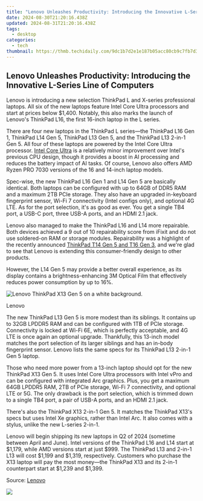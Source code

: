 ```yaml
---
title: "Lenovo Unleashes Productivity: Introducing the Innovative L-Series Line of Computers"
date: 2024-08-30T21:20:16.438Z
updated: 2024-08-31T21:20:16.438Z
tags:
  - desktop
categories:
  - tech
thumbnail: https://thmb.techidaily.com/9dc1b7d2e1e187b05acc80cb9c7fb7d37982a55474766bf6cca6ff87f0dad9cf.jpg
---
```


## Lenovo Unleashes Productivity: Introducing the Innovative L-Series Line of Computers

Lenovo is introducing a new selection ThinkPad L and X-series professional laptops. All six of the new laptops feature Intel Core Ultra processors and start at prices below $1,400\. Notably, this also marks the launch of Lenovo's ThinkPad L16, the first 16-inch laptop in the L series.

 There are four new laptops in the ThinkPad L series—the ThinkPad L16 Gen 1, ThinkPad L14 Gen 5, ThinkPad L13 Gen 5, and the ThinkPad L13 2-in-1 Gen 5\. All four of these laptops are powered by the Intel Core Ultra processor. [Intel Core Ultra](https://facebook-video-content.techidaily.com/elevate-your-profiles-visual-appeal-for-2024/) is a relatively minor improvement over Intel's previous CPU design, though it provides a boost in AI processing and reduces the battery impact of AI tasks. Of course, Lenovo also offers AMD Ryzen PRO 7030 versions of the 16 and 14-inch laptop models.

 Spec-wise, the new ThinkPad L16 Gen 1 and L14 Gen 5 are basically identical. Both laptops can be configured with up to 64GB of DDR5 RAM and a maximum 2TB PCIe storage. They also have an upgraded in-keyboard fingerprint sensor, Wi-Fi 7 connectivity (Intel configs only), and optional 4G LTE. As for the port selection, it's as good as ever. You get a single TB4 port, a USB-C port, three USB-A ports, and an HDMI 2.1 jack.

 Lenovo also managed to make the ThinkPad L16 and L14 more repairable. Both devices achieved a 9 out of 10 repairability score from iFixit and do not use soldered-on RAM or storage modules. Repairability was a highlight of the recently announced [ThinkPad T14 Gen 5 and T16 Gen 3](https://facebook-video-share.techidaily.com/updated-in-2024-embarking-on-a-virtual-odyssey-through-yt-stories/), and we're glad to see that Lenovo is extending this consumer-friendly design to other products.

 However, the L14 Gen 5 may provide a better overall experience, as its display contains a brightness-enhancing 3M Optical Film that effectively reduces power consumption by up to 16%.

![Lenovo ThinkPad X13 Gen 5 on a white background.](https://static1.howtogeekimages.com/wordpress/wp-content/uploads/2024/03/32.jpg) 

Lenovo

 The new ThinkPad L13 Gen 5 is more modest than its siblings. It contains up to 32GB LPDDR5 RAM and can be configured with 1TB of PCIe storage. Connectivity is locked at Wi-Fi 6E, which is perfectly acceptable, and 4G LTE is once again an optional upgrade. Thankfully, this 13-inch model matches the port selection of its larger siblings and has an in-body fingerprint sensor. Lenovo lists the same specs for its ThinkPad L13 2-in-1 Gen 5 laptop.

 Those who need more power from a 13-inch laptop should opt for the new ThinkPad X13 Gen 5\. It uses Intel Core Ultra processors with Intel vPro and can be configured with integrated Arc graphics. Plus, you get a maximum 64GB LPDDR5 RAM, 2TB of PCIe storage, Wi-Fi 7 connectivity, and optional LTE or 5G. The only drawback is the port selection, which is trimmed down to a single TB4 port, a pair of USB-A ports, and an HDMI 2.1 jack.

 There's also the ThinkPad X13 2-in-1 Gen 5\. It matches the ThinkPad X13's specs but uses Intel Xe graphics, rather than Intel Arc. It also comes with a stylus, unlike the new L-series 2-in-1.

 Lenovo will begin shipping its new laptops in Q2 of 2024 (sometime between April and June). Intel versions of the ThinkPad L16 and L14 start at $1,179, while AMD versions start at just $999\. The ThinkPad L13 and 2-in-1 L13 will cost $1,199 and $1,319, respectively. Customers who purchase the X13 laptop will pay the most money—the ThinkPad X13 and its 2-in-1 counterpart start at $1,239 and $1,399.

 Source: [Lenovo](https://shop-links.co/link/?exclusive=1&publisher_slug=itechdaily19598&url=https%3A%2F%2Fnews.lenovo.com%2Fpressroom%2Fpress-releases%2Funleashing-innovation-and-better-sustainability-of-lenovos-latest-thinkpad-l-series-and-x-series-laptops%2F)

<ins class="adsbygoogle"
     style="display:block"
     data-ad-format="autorelaxed"
     data-ad-client="ca-pub-7571918770474297"
     data-ad-slot="1223367746"></ins>



<ins class="adsbygoogle"
     style="display:block"
     data-ad-client="ca-pub-7571918770474297"
     data-ad-slot="8358498916"
     data-ad-format="auto"
     data-full-width-responsive="true"></ins>



<!-- affiliate ads begin -->
<a href="https://store.bitdefender.com/affiliate.php?ACCOUNT=BITLATIN&AFFILIATE=108875&PATH=http%3A%2F%2Fwww.bitdefender.com%2Fbusiness%3FAFFILIATE%3D108875%26RESOURCE%3D30%2525%2BOff%2Ball%2BGravityZone%2BProducts"><img src="https://www.bitdefender.com/content/dam/bitdefender/business/campaign/1200X628.png" border="0"></a>
<!-- affiliate ads end -->